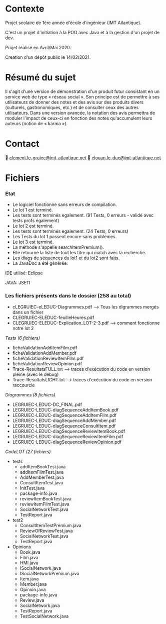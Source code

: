 # Contexte

Projet scolaire de 1ère année d'école d'ingénieur (IMT Atlantique).

C'est un projet d'initiation à la POO avec Java et à la gestion d'un projet de dev.

Projet réalisé en Avril/Mai 2020.

Creation d'un dépôt public le 14/02/2021.


# Résumé du sujet

Il s'agit d'une version de démonstration d'un produit futur consistant en un service web de type « réseau social ». Son principe est de permettre à ses utilisateurs de donner des notes et des avis sur des produits divers (culturels, gastronomiques, etc.) et de consulter ceux des autres utilisateurs. Dans une version avancée, la notation des avis permettra de moduler l'impact de ceux-ci en fonction des notes qu'accumulent leurs auteurs (notion de « karma »).

# Contact

:email: clement.le-gruiec@imt-atlantique.net
:email: elouan.le-duc@imt-atlantique.net

# Fichiers

### Etat

  - Le logiciel fonctionne sans erreurs de compilation.
  - Le lot 1 est terminé.
  - Les tests sont terminés egalement. (91 Tests, 0 erreurs - validé avec tests profs également)
  - Le lot 2 est terminé. 
  - Les tests sont terminés egalement. (24 Tests, 0 erreurs)
  - Les Tests du lot 1 passent encore sans problèmes.
  - Le lot 3 est terminé. 
  - La méthode s'appelle searchItemPremium().
  -  Elle retourne la liste de tout les titre qui match avec la recherche.
  - Les diags de séquences du lot1 et du lot2 sont faits.
  - La JavaDoc a été générée.
 
 
IDE utilisé: Eclipse

JAVA: JSE11

### Les fichiers présents dans le dossier (258 au total)

- cLEGRUIEC-eLEDUC-Diagrammes.pdf  --> Tous les digrammes mergés dans un fichier
- CLEGRUIEC-ELEDUC-feuilleHeures.pdf
- CLEGRUIEC-ELEDUC-Explication_LOT-2-3.pdf --> comment fonctionne notre lot 2

_Tests  (6 fichiers)_
- ficheValidationAddItemFilm.pdf
- ficheValidationAddMember.pdf
- ficheValidationReviewItemFIlm.pdf
- ficheValidationReviewOpinion.pdf
- Trace-ResultatsFULL.txt   --> traces d'exécution du code en version pleine (avec le debug)
- Trace-ResultatsLIGHT.txt  --> traces d'exécution du code en version raccourcie

_Diagrammes (8 fichiers)_
- LEGRUIEC-LEDUC-DC_FINAL.pdf
- LEGRUIEC-LEDUC-diagSequenceAddItemBook.pdf
- LEGRUIEC-LEDUC-diagSequenceAddItemFilm.pdf
- LEGRUIEC-LEDUC-diagSequenceAddMember.pdf
- LEGRUIEC-LEDUC-diagSequenceConsultItem.pdf
- LEGRUIEC-LEDUC-diagSequenceReviewItemBook.pdf
- LEGRUIEC-LEDUC-diagSequenceReviewItemFilm.pdf
- LEGRUIEC-LEDUC-diagSequenceReviewOpinion.pdf

_CodeLOT (27 fichiers)_
- tests
  - addItemBookTest.java
  - addItemFilmTest.java
  - AddMemberTest.java
  - ConsultItemTest.java
  - InitTest.java
  - package-info.java
  - reviewItemBookTest.java
  - reviewItemFilmTest.java
  - SocialNetworkTest.java
  - TestReport.java
- test2
  - ConsultItemTestPremium.java
  - ReviewOfReviewTest.java
  - SocialNetworkTest.java
  - TestReport.java
- Opinions
  - Book.java
  - Film.java
  - HMI.java
  - ISocialNetwork.java
  - ISocialNetworkPremium.java
  - Item.java
  - Member.java
  - Opinion.java
  - package-info.java
  - Review.java
  - SocialNetwork.java
  - TestReport.java
  - TestSocialNetwork.java
